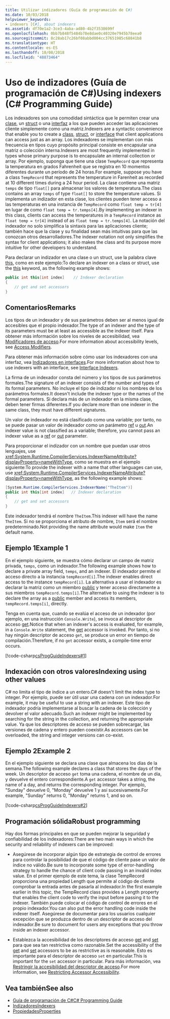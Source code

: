 ```yaml
---
title: Utilizar indizadores (Guía de programación de C#)
ms.date: 10/03/2018
helpviewer_keywords:
- indexers [C#], about indexers
ms.assetid: df70e1a2-3ce3-4aba-ad80-4b2f3538699f
ms.openlocfilehash: 0bb7b848f5484b78e8dae0c40320e7945b78eea0
ms.sourcegitcommit: 8c28ab17c26bf08abbd004cc37651985c68841b8
ms.translationtype: HT
ms.contentlocale: es-ES
ms.lasthandoff: 10/08/2018
ms.locfileid: "48873464"
---
```

# <a name="using-indexers-c-programming-guide"></a><span data-ttu-id="8880c-102">Uso de indizadores (Guía de programación de C#)</span><span class="sxs-lookup"><span data-stu-id="8880c-102">Using indexers (C# Programming Guide)</span></span>

<span data-ttu-id="8880c-103">Los indexadores son una comodidad sintáctica que le permiten crear una [clase](../../../csharp/language-reference/keywords/class.md), un [struct](../../../csharp/language-reference/keywords/struct.md) o una [interfaz](../../../csharp/language-reference/keywords/interface.md) a los que pueden acceder las aplicaciones cliente simplemente como una matriz.</span><span class="sxs-lookup"><span data-stu-id="8880c-103">Indexers are a syntactic convenience that enable you to create a [class](../../../csharp/language-reference/keywords/class.md), [struct](../../../csharp/language-reference/keywords/struct.md), or [interface](../../../csharp/language-reference/keywords/interface.md) that client applications can access just as an array.</span></span> <span data-ttu-id="8880c-104">Los indexadores se implementan con más frecuencia en tipos cuyo propósito principal consiste en encapsular una matriz o colección interna.</span><span class="sxs-lookup"><span data-stu-id="8880c-104">Indexers are most frequently implemented in types whose primary purpose is to encapsulate an internal collection or array.</span></span> <span data-ttu-id="8880c-105">Por ejemplo, suponga que tiene una clase `TempRecord` que representa la temperatura en grados Fahrenheit que se registra en 10 momentos diferentes durante un período de 24 horas.</span><span class="sxs-lookup"><span data-stu-id="8880c-105">For example, suppose you have a class `TempRecord` that represents the temperature in Farenheit as recorded at 10 different times during a 24 hour period.</span></span> <span data-ttu-id="8880c-106">La clase contiene una matriz `temps` de tipo `float[]` para almacenar los valores de temperatura.</span><span class="sxs-lookup"><span data-stu-id="8880c-106">The class contains an array `temps` of type `float[]` to store the temperature values.</span></span> <span data-ttu-id="8880c-107">Si implementa un indizador en esta clase, los clientes pueden tener acceso a las temperaturas en una instancia de `TempRecord` como `float temp = tr[4]` en lugar de como `float temp = tr.temps[4]`.</span><span class="sxs-lookup"><span data-stu-id="8880c-107">By implementing an indexer in this class, clients can access the temperatures in a `TempRecord` instance as `float temp = tr[4]` instead of as `float temp = tr.temps[4]`.</span></span> <span data-ttu-id="8880c-108">La notación del indexador no solo simplifica la sintaxis para las aplicaciones cliente; también hace que la clase y su finalidad sean más intuitivas para que las conozcan otros desarrolladores.</span><span class="sxs-lookup"><span data-stu-id="8880c-108">The indexer notation not only simplifies the syntax for client applications; it also makes the class and its purpose more intuitive for other developers to understand.</span></span>  
  
<span data-ttu-id="8880c-109">Para declarar un indizador en una clase o un struct, use la palabra clave [this](../../../csharp/language-reference/keywords/this.md), como en este ejemplo:</span><span class="sxs-lookup"><span data-stu-id="8880c-109">To declare an indexer on a class or struct, use the [this](../../../csharp/language-reference/keywords/this.md) keyword, as the following example shows:</span></span>

```csharp
public int this[int index]    // Indexer declaration  
{  
    // get and set accessors  
}  
```

## <a name="remarks"></a><span data-ttu-id="8880c-110">Comentarios</span><span class="sxs-lookup"><span data-stu-id="8880c-110">Remarks</span></span>

<span data-ttu-id="8880c-111">Los tipos de un indexador y de sus parámetros deben ser al menos igual de accesibles que el propio indexador.</span><span class="sxs-lookup"><span data-stu-id="8880c-111">The type of an indexer and the type of its parameters must be at least as accessible as the indexer itself.</span></span> <span data-ttu-id="8880c-112">Para obtener más información sobre los niveles de accesibilidad, vea [Modificadores de acceso](../../../csharp/language-reference/keywords/access-modifiers.md).</span><span class="sxs-lookup"><span data-stu-id="8880c-112">For more information about accessibility levels, see [Access Modifiers](../../../csharp/language-reference/keywords/access-modifiers.md).</span></span>  
  
 <span data-ttu-id="8880c-113">Para obtener más información sobre cómo usar los indexadores con una interfaz, vea [Indizadores en interfaces](../../../csharp/programming-guide/indexers/indexers-in-interfaces.md).</span><span class="sxs-lookup"><span data-stu-id="8880c-113">For more information about how to use indexers with an interface, see [Interface Indexers](../../../csharp/programming-guide/indexers/indexers-in-interfaces.md).</span></span>  
  
 <span data-ttu-id="8880c-114">La firma de un indexador consta del número y los tipos de sus parámetros formales.</span><span class="sxs-lookup"><span data-stu-id="8880c-114">The signature of an indexer consists of the number and types of its formal parameters.</span></span> <span data-ttu-id="8880c-115">No incluye el tipo de indizador ni los nombres de los parámetros formales.</span><span class="sxs-lookup"><span data-stu-id="8880c-115">It doesn't include the indexer type or the names of the formal parameters.</span></span> <span data-ttu-id="8880c-116">Si declara más de un indexador en la misma clase, deben tener firmas diferentes.</span><span class="sxs-lookup"><span data-stu-id="8880c-116">If you declare more than one indexer in the same class, they must have different signatures.</span></span>  
  
 <span data-ttu-id="8880c-117">Un valor de indexador no está clasificado como una variable; por tanto, no se puede pasar un valor de indexador como un parámetro [ref](../../../csharp/language-reference/keywords/ref.md) u [out](../../../csharp/language-reference/keywords/out-parameter-modifier.md).</span><span class="sxs-lookup"><span data-stu-id="8880c-117">An indexer value is not classified as a variable; therefore, you cannot pass an indexer value as a [ref](../../../csharp/language-reference/keywords/ref.md) or [out](../../../csharp/language-reference/keywords/out-parameter-modifier.md) parameter.</span></span>  
  
 <span data-ttu-id="8880c-118">Para proporcionar el indizador con un nombre que puedan usar otros lenguajes, use <xref:System.Runtime.CompilerServices.IndexerNameAttribute?displayProperty=nameWithType>, como se muestra en el ejemplo siguiente:</span><span class="sxs-lookup"><span data-stu-id="8880c-118">To provide the indexer with a name that other languages can use, use <xref:System.Runtime.CompilerServices.IndexerNameAttribute?displayProperty=nameWithType>, as the following example shows:</span></span>  

```csharp
[System.Runtime.CompilerServices.IndexerName("TheItem")]  
public int this[int index]   // Indexer declaration  
{
    // get and set accessors  
}  
```

<span data-ttu-id="8880c-119">Este indexador tendrá el nombre `TheItem`.</span><span class="sxs-lookup"><span data-stu-id="8880c-119">This indexer will have the name `TheItem`.</span></span> <span data-ttu-id="8880c-120">Si no se proporciona el atributo de nombre, `Item` será el nombre predeterminado.</span><span class="sxs-lookup"><span data-stu-id="8880c-120">Not providing the name attribute would make `Item` the default name.</span></span>  
  
## <a name="example-1"></a><span data-ttu-id="8880c-121">Ejemplo 1</span><span class="sxs-lookup"><span data-stu-id="8880c-121">Example 1</span></span>  
  
<span data-ttu-id="8880c-122">En el ejemplo siguiente, se muestra cómo declarar un campo de matriz privada, `temps`, como un indexador.</span><span class="sxs-lookup"><span data-stu-id="8880c-122">The following example shows how to declare a private array field, `temps`, and an indexer.</span></span> <span data-ttu-id="8880c-123">El indexador permite el acceso directo a la instancia `tempRecord[i]`.</span><span class="sxs-lookup"><span data-stu-id="8880c-123">The indexer enables direct access to the instance `tempRecord[i]`.</span></span> <span data-ttu-id="8880c-124">La alternativa a usar el indexador es declarar la matriz como un miembro [public](../../../csharp/language-reference/keywords/public.md) y tener acceso directamente a sus miembros `tempRecord.temps[i]`.</span><span class="sxs-lookup"><span data-stu-id="8880c-124">The alternative to using the indexer is to declare the array as a [public](../../../csharp/language-reference/keywords/public.md) member and access its members, `tempRecord.temps[i]`, directly.</span></span>  
  
 <span data-ttu-id="8880c-125">Tenga en cuenta que, cuando se evalúa el acceso de un indexador (por ejemplo, en una instrucción `Console.Write`), se invoca al descriptor de acceso [get](../../../csharp/language-reference/keywords/get.md).</span><span class="sxs-lookup"><span data-stu-id="8880c-125">Notice that when an indexer's access is evaluated, for example, in a `Console.Write` statement, the [get](../../../csharp/language-reference/keywords/get.md) accessor is invoked.</span></span> <span data-ttu-id="8880c-126">Por tanto, si no hay ningún descriptor de acceso `get`, se produce un error en tiempo de compilación.</span><span class="sxs-lookup"><span data-stu-id="8880c-126">Therefore, if no `get` accessor exists, a compile-time error occurs.</span></span>  
  
[!code-csharp[csProgGuideIndexers#1](../../../csharp/programming-guide/classes-and-structs/codesnippet/CSharp/using-indexers_1.cs)]  
  
## <a name="indexing-using-other-values"></a><span data-ttu-id="8880c-127">Indexación con otros valores</span><span class="sxs-lookup"><span data-stu-id="8880c-127">Indexing using other values</span></span>

<span data-ttu-id="8880c-128">C# no limita el tipo de índice a un entero.</span><span class="sxs-lookup"><span data-stu-id="8880c-128">C# doesn't limit the index type to integer.</span></span> <span data-ttu-id="8880c-129">Por ejemplo, puede ser útil usar una cadena con un indexador.</span><span class="sxs-lookup"><span data-stu-id="8880c-129">For example, it may be useful to use a string with an indexer.</span></span> <span data-ttu-id="8880c-130">Este tipo de indexador podría implementarse al buscar la cadena de la colección y devolver el valor adecuado.</span><span class="sxs-lookup"><span data-stu-id="8880c-130">Such an indexer might be implemented by searching for the string in the collection, and returning the appropriate value.</span></span> <span data-ttu-id="8880c-131">Ya que los descriptores de acceso se pueden sobrecargar, las versiones de cadena y entero pueden coexistir.</span><span class="sxs-lookup"><span data-stu-id="8880c-131">As accessors can be overloaded, the string and integer versions can co-exist.</span></span>  
  
## <a name="example-2"></a><span data-ttu-id="8880c-132">Ejemplo 2</span><span class="sxs-lookup"><span data-stu-id="8880c-132">Example 2</span></span>  
  
<span data-ttu-id="8880c-133">En el ejemplo siguiente se declara una clase que almacena los días de la semana.</span><span class="sxs-lookup"><span data-stu-id="8880c-133">The following example declares a class that stores the days of the week.</span></span> <span data-ttu-id="8880c-134">Un descriptor de acceso `get` toma una cadena, el nombre de un día, y devuelve el entero correspondiente.</span><span class="sxs-lookup"><span data-stu-id="8880c-134">A `get` accessor takes a string, the name of a day, and returns the corresponding integer.</span></span> <span data-ttu-id="8880c-135">Por ejemplo, "Sunday" devuelve 0, "Monday" devuelve 1 y así sucesivamente.</span><span class="sxs-lookup"><span data-stu-id="8880c-135">For example, "Sunday" returns 0, "Monday" returns 1, and so on.</span></span>  
  
[!code-csharp[csProgGuideIndexers#2](../../../csharp/programming-guide/classes-and-structs/codesnippet/CSharp/using-indexers_2.cs)]  
  
## <a name="robust-programming"></a><span data-ttu-id="8880c-136">Programación sólida</span><span class="sxs-lookup"><span data-stu-id="8880c-136">Robust programming</span></span>

 <span data-ttu-id="8880c-137">Hay dos formas principales en que se pueden mejorar la seguridad y confiabilidad de los indexadores:</span><span class="sxs-lookup"><span data-stu-id="8880c-137">There are two main ways in which the security and reliability of indexers can be improved:</span></span>  
  
- <span data-ttu-id="8880c-138">Asegúrese de incorporar algún tipo de estrategia de control de errores para controlar la posibilidad de que el código de cliente pase un valor de índice no válido.</span><span class="sxs-lookup"><span data-stu-id="8880c-138">Be sure to incorporate some type of error-handling strategy to handle the chance of client code passing in an invalid index value.</span></span> <span data-ttu-id="8880c-139">En el primer ejemplo de este tema, la clase TempRecord proporciona una propiedad Length que permite al código de cliente comprobar la entrada antes de pasarla al indexador.</span><span class="sxs-lookup"><span data-stu-id="8880c-139">In the first example earlier in this topic, the TempRecord class provides a Length property that enables the client code to verify the input before passing it to the indexer.</span></span> <span data-ttu-id="8880c-140">También puede colocar el código de control de errores en el propio indexador.</span><span class="sxs-lookup"><span data-stu-id="8880c-140">You can also put the error handling code inside the indexer itself.</span></span> <span data-ttu-id="8880c-141">Asegúrese de documentar para los usuarios cualquier excepción que se produzca dentro de un descriptor de acceso del indexador.</span><span class="sxs-lookup"><span data-stu-id="8880c-141">Be sure to document for users any exceptions that you throw inside an indexer accessor.</span></span>  
  
- <span data-ttu-id="8880c-142">Establezca la accesibilidad de los descriptores de acceso [get](../../../csharp/language-reference/keywords/get.md) and [set](../../../csharp/language-reference/keywords/set.md) para que sea tan restrictiva como razonable.</span><span class="sxs-lookup"><span data-stu-id="8880c-142">Set the accessibility of the [get](../../../csharp/language-reference/keywords/get.md) and [set](../../../csharp/language-reference/keywords/set.md) accessors to be as restrictive as is reasonable.</span></span> <span data-ttu-id="8880c-143">Esto es importante para el descriptor de acceso `set` en particular.</span><span class="sxs-lookup"><span data-stu-id="8880c-143">This is important for the `set` accessor in particular.</span></span> <span data-ttu-id="8880c-144">Para más información, vea [Restringir la accesibilidad del descriptor de acceso](../../../csharp/programming-guide/classes-and-structs/restricting-accessor-accessibility.md).</span><span class="sxs-lookup"><span data-stu-id="8880c-144">For more information, see [Restricting Accessor Accessibility](../../../csharp/programming-guide/classes-and-structs/restricting-accessor-accessibility.md).</span></span>  
  
## <a name="see-also"></a><span data-ttu-id="8880c-145">Vea también</span><span class="sxs-lookup"><span data-stu-id="8880c-145">See also</span></span>

- [<span data-ttu-id="8880c-146">Guía de programación de C#</span><span class="sxs-lookup"><span data-stu-id="8880c-146">C# Programming Guide</span></span>](../../../csharp/programming-guide/index.md)  
- [<span data-ttu-id="8880c-147">Indizadores</span><span class="sxs-lookup"><span data-stu-id="8880c-147">Indexers</span></span>](../../../csharp/programming-guide/indexers/index.md)  
- [<span data-ttu-id="8880c-148">Propiedades</span><span class="sxs-lookup"><span data-stu-id="8880c-148">Properties</span></span>](../../../csharp/programming-guide/classes-and-structs/properties.md)
